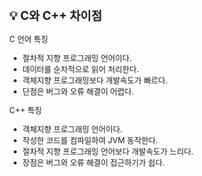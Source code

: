 ## 💡 C와 C++ 차이점

C 언어 특징 
+ 절차적 지향 프로그래밍 언어이다.
+ 데이터를 순차적으로 읽어 처리한다.
+ 객체지향 프로그래밍보다 개발속도가 빠르다.
+ 단점은 버그와 오류 해결이 어렵다.

C++ 특징
+ 객체지향 프로그래밍 언어이다.
+ 작성한 코드를 컴파일하여 JVM 동작한다.
+ 절차적 지향 프로그래밍 언어보다 개발속도가 느리다.
+ 장점은 버그와 오류 해결이 접근하기가 쉽다.
